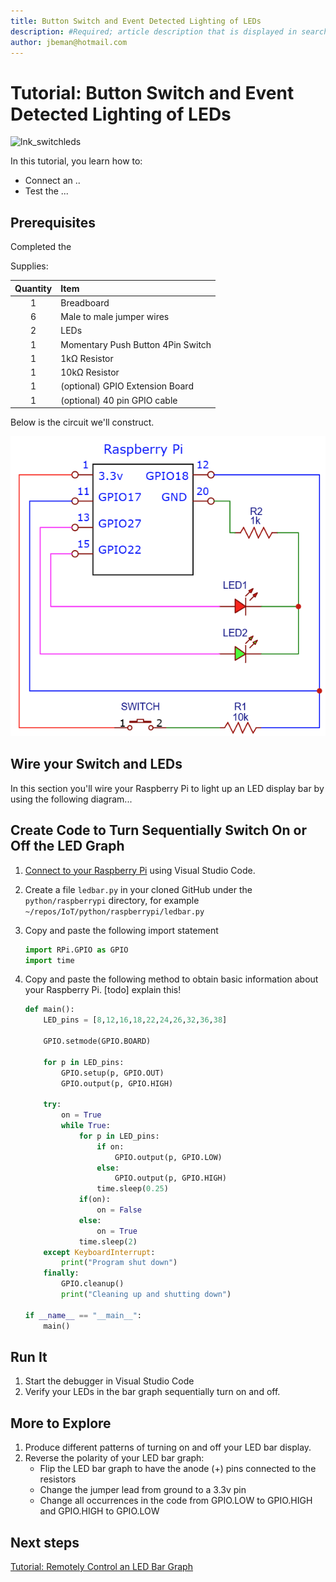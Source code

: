 ```yaml
---
title: Button Switch and Event Detected Lighting of LEDs
description: #Required; article description that is displayed in search results. 
author: jbeman@hotmail.com
---
```


# Tutorial: Button Switch and Event Detected Lighting of LEDs

![lnk_switchleds]

<!-- 3. Tutorial outline 
Required. Use the format provided in the list below.
-->

In this tutorial, you learn how to:

- Connect an ..
- Test the ...

## Prerequisites

Completed the 

Supplies:

|Quantity  |Item  |
|:---:|:---|
|1     | Breadboard |
|6     | Male to male jumper wires |
|2    | LEDs |
|1 | Momentary Push Button 4Pin Switch |
|1     | 1kΩ Resistor |
|1     | 10kΩ Resistor |
|1     | (optional) GPIO Extension Board |
|1     | (optional) 40 pin GPIO cable |

Below is the circuit we'll construct.

![lnk_schematicswitchleds]

## Wire your Switch and LEDs

In this section you'll wire your Raspberry Pi to light up an LED display bar by using the following diagram...

## Create Code to Turn Sequentially Switch On or Off the LED Graph
<!-- Introduction paragraph -->
1. [Connect to your Raspberry Pi](https://code.visualstudio.com/docs/remote/ssh#_connect-to-a-remote-host) using Visual Studio Code.
1. Create a file `ledbar.py` in your cloned GitHub under the `python/raspberrypi` directory, for example `~/repos/IoT/python/raspberrypi/ledbar.py`
1. Copy and paste the following import statement

    ```python
    import RPi.GPIO as GPIO
    import time
    ```

1. Copy and paste the following method to obtain basic information about your Raspberry Pi. [todo] explain this!

    ```python
    def main():
        LED_pins = [8,12,16,18,22,24,26,32,36,38]
    
        GPIO.setmode(GPIO.BOARD)
    
        for p in LED_pins:
            GPIO.setup(p, GPIO.OUT)
            GPIO.output(p, GPIO.HIGH)
    
        try:
            on = True
            while True:
                for p in LED_pins:
                    if on:
                        GPIO.output(p, GPIO.LOW)
                    else:
                        GPIO.output(p, GPIO.HIGH)
                    time.sleep(0.25)
                if(on):
                    on = False
                else:
                    on = True
                time.sleep(2)
        except KeyboardInterrupt:
            print("Program shut down")
        finally:
            GPIO.cleanup()
            print("Cleaning up and shutting down")
    
    if __name__ == "__main__":
        main()
    ```

## Run It
<!-- Introduction paragraph -->
1. Start the debugger in Visual Studio Code
1. Verify your LEDs in the bar graph sequentially turn on and off.

## More to Explore

1. Produce different patterns of turning on and off your LED bar display.
1. Reverse the polarity of your LED bar graph:
    - Flip the LED bar graph to have the anode (+) pins connected to the resistors
    - Change the jumper lead from ground to a 3.3v pin
    - Change all occurrences in the code from GPIO.LOW to GPIO.HIGH and GPIO.HIGH to GPIO.LOW

## Next steps

[Tutorial: Remotely Control an LED Bar Graph](tutorial-rasp-remoteled.md)

<!--images-->

[lnk_switchleds]: media/tutorial-rasp-switchleds/switchleds.gif
[lnk_schematicswitchleds]: media/tutorial-rasp-switchleds/schematicswitchleds.png
